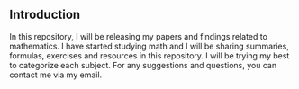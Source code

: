 ## Introduction
In this repository, I will be releasing my papers and findings related to mathematics. I have started studying math and I will be sharing summaries, formulas, exercises and resources in this repository. I will be trying my best to categorize each subject. For any suggestions and questions, you can contact me via my email.
